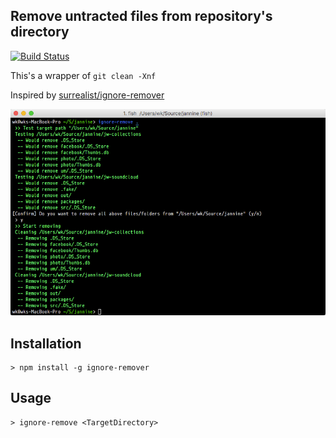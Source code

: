 ## Remove untracted files from repository's directory

[![Build Status](https://travis-ci.org/wk-j/ignore-remover.svg?branch=master)](https://travis-ci.org/wk-j/ignore-remover)

This's a wrapper of `git clean -Xnf`

Inspired by [surrealist/ignore-remover](https://github.com/surrealist/ignore-remover)

![](Images/Ignore-Remove.png)

## Installation

```
> npm install -g ignore-remover
```

## Usage

```
> ignore-remove <TargetDirectory>
```